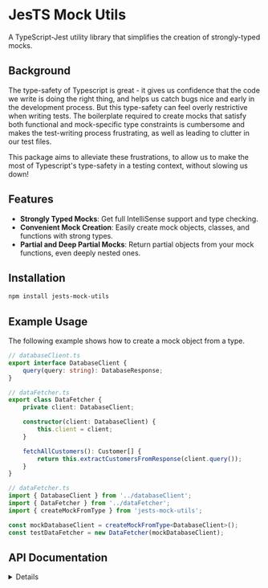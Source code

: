 # JesTS Mock Utils

A TypeScript-Jest utility library that simplifies the creation of strongly-typed mocks.

## Background

The type-safety of Typescript is great - it gives us confidence that the code we write is doing the right thing, and helps us catch bugs nice and early in the development process. But this type-safety can feel overly restrictive when writing tests. The boilerplate required to create mocks that satisfy both functional and mock-specific type constraints is cumbersome and makes the test-writing process frustrating, as well as leading to clutter in our test files.

This package aims to alleviate these frustrations, to allow us to make the most of Typescript's type-safety in a testing context, without slowing us down!

## Features

-   **Strongly Typed Mocks**: Get full IntelliSense support and type checking.
-   **Convenient Mock Creation**: Easily create mock objects, classes, and functions with strong types.
-   **Partial and Deep Partial Mocks**: Return partial objects from your mock functions, even deeply nested ones.

## Installation

```bash
npm install jests-mock-utils
```

## Example Usage

The following example shows how to create a mock object from a type.

```typescript
// databaseClient.ts
export interface DatabaseClient {
    query(query: string): DatabaseResponse;
}

// dataFetcher.ts
export class DataFetcher {
    private client: DatabaseClient;

    constructor(client: DatabaseClient) {
        this.client = client;
    }

    fetchAllCustomers(): Customer[] {
        return this.extractCustomersFromResponse(client.query());
    }
}

// dataFetcher.ts
import { DatabaseClient } from '../databaseClient';
import { DataFetcher } from '../dataFetcher';
import { createMockFromType } from 'jests-mock-utils';

const mockDatabaseClient = createMockFromType<DatabaseClient>();
const testDataFetcher = new DataFetcher(mockDatabaseClient);
```

## API Documentation

<Details about each function, their parameters, and what they return>
